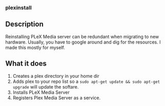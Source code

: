 ### plexinstall

## Description
Reinstalling PLeX Media server can be redundant when migrating to new hardware. Usually, you have to google around and dig for the resources. I made this mostly for myself. 

## What it does
1. Creates a plex directory in your home dir
2. Adds plex to your repo list so a `sudo apt-get update && sudo apt-get upgrade` will update the softare. 
3. Installs PLeX Media Server
4. Registers Plex Media Server as a service. 

